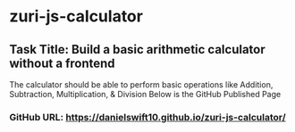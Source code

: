 # zuri-js-calculator

## Task Title: Build a basic arithmetic calculator without a frontend

The calculator should be able to perform basic operations like Addition, Subtraction, Multiplication, & Division
Below is the GitHub Published Page

### GitHub URL: https://danielswift10.github.io/zuri-js-calculator/
